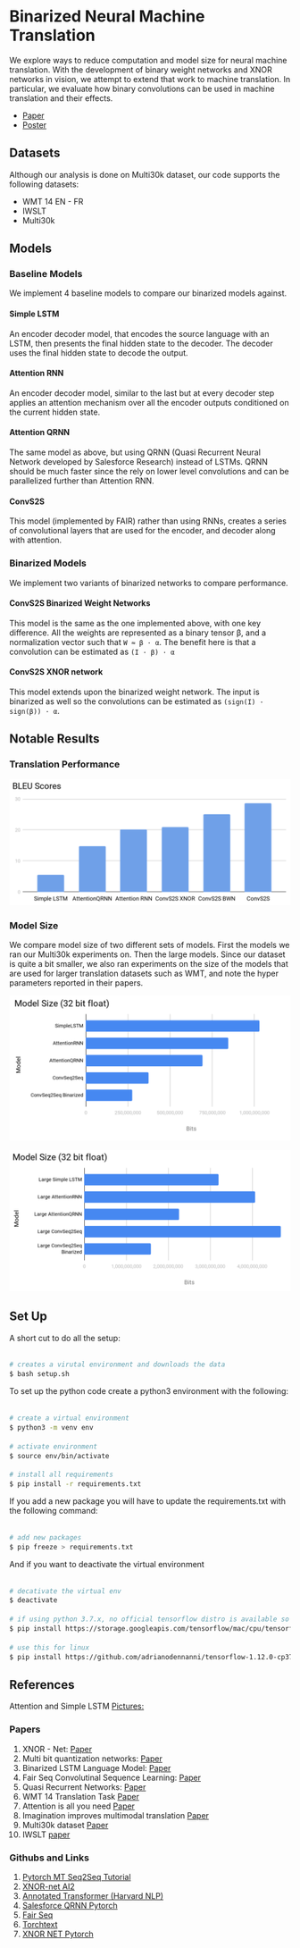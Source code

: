 # Binarized Neural Machine Translation

We explore ways to reduce computation and model size for neural machine translation. With the development of binary weight networks and XNOR networks in vision, we attempt to extend that work to machine translation. In particular, we evaluate how binary convolutions can be used in machine translation and their effects.

* [Paper](BinarizingNMT.pdf)
* [Poster](CSE599DLPoster.pdf)

## Datasets

Although our analysis is done on Multi30k dataset, our code supports the following datasets:

* WMT 14 EN - FR
* IWSLT
* Multi30k

## Models

### Baseline Models

We implement 4 baseline models to compare our binarized models against.

#### Simple LSTM
An encoder decoder model, that encodes the source language with an LSTM, then presents the final hidden state to the decoder. The decoder uses the final hidden state to decode the output.

#### Attention RNN

An encoder decoder model, similar to the last but at every decoder step applies an attention mechanism over all the encoder outputs conditioned on the current hidden state.

#### Attention QRNN

The same model as above, but using QRNN (Quasi Recurrent Neural Network developed by Salesforce Research) instead of LSTMs. QRNN should be much faster since the rely on lower level convolutions and can be parallelized further than Attention RNN.

#### ConvS2S

This model (implemented by FAIR) rather than using RNNs, creates a series of convolutional layers that are used for the encoder, and decoder along with attention.

### Binarized Models

We implement two variants of binarized networks to compare performance.

#### ConvS2S Binarized Weight Networks

This
model is the same as the one implemented above, with one key difference. All the weights are represented as a binary tensor β, and a normalization vector such that `W ≈ β · α`. The benefit here is that a convolution can be estimated as `(I · β) · α`

#### ConvS2S XNOR network

This model extends upon the binarized weight network. The input is binarized as well so the convolutions can be estimated as `(sign(I) · sign(β)) · α`.

## Notable Results

### Translation Performance

![BLEU](figs/bleu.png)


### Model Size
We compare model size of two different sets of models. First the models we ran our Multi30k experiments on. Then the large models. Since our dataset is quite a bit smaller, we also ran experiments on the size of the models that are used for larger translation datasets such as WMT, and note the hyper parameters reported in their papers.

![ModelSize](figs/modelsizeinbits.png)


![LargeModelSize](figs/largemodel.png)


## Set Up

A short cut to do all the setup:

```bash

# creates a virutal environment and downloads the data
$ bash setup.sh

```

To set up the python code create a python3 environment with the following:

```bash

# create a virtual environment
$ python3 -m venv env

# activate environment
$ source env/bin/activate

# install all requirements
$ pip install -r requirements.txt
```

If you add a new package you will have to update the requirements.txt with the following command:

```bash

# add new packages
$ pip freeze > requirements.txt
```

And if you want to deactivate the virtual environment

```bash

# decativate the virtual env
$ deactivate

# if using python 3.7.x, no official tensorflow distro is available so use this for mac:
$ pip install https://storage.googleapis.com/tensorflow/mac/cpu/tensorflow-0.12.0-py3-none-any.whl

# use this for linux
$ pip install https://github.com/adrianodennanni/tensorflow-1.12.0-cp37-cp37m-linux_x86_64/blob/master/tensorflow-1.12.0-cp37-cp37m-linux_x86_64.whl?raw=true
```

## References

Attention and Simple LSTM [Pictures:](https://medium.com/syncedreview/a-brief-overview-of-attention-mechanism-13c578ba9129)

### Papers

1. XNOR - Net: [Paper](https://arxiv.org/abs/1603.05279)
2. Multi bit quantization networks: [Paper](https://arxiv.org/pdf/1802.00150.pdf)
3. Binarized LSTM Language Model: [Paper](http://aclweb.org/anthology/N18-1192)
4. Fair Seq Convolutinal Sequence Learning: [Paper](https://arxiv.org/pdf/1705.03122.pdf)
5. Quasi Recurrent Networks: [Paper](https://arxiv.org/abs/1611.01576 )
6. WMT 14 Translation Task [Paper](http://www.statmt.org/wmt14/translation-task.html)
7. Attention is all you need [Paper](https://arxiv.org/abs/1706.03762)
8. Imagination improves multimodal translation [Paper](https://arxiv.org/abs/1705.04350) 
9. Multi30k dataset [Paper](https://arxiv.org/abs/1605.00459) 
10. IWSLT [paper](http://workshop2017.iwslt.org/downloads/O1-2-Paper.pdf) 

### Githubs and Links

1. [Pytorch MT Seq2Seq Tutorial](https://pytorch.org/tutorials/intermediate/seq2seq_translation_tutorial.html)
2. [XNOR-net AI2](https://github.com/allenai/XNOR-Net)
3. [Annotated Transformer (Harvard NLP)](http://nlp.seas.harvard.edu/2018/04/03/attention.html)
4. [Salesforce QRNN Pytorch](https://github.com/salesforce/pytorch-qrnn)
5. [Fair Seq](https://github.com/pytorch/fairseq)
6. [Torchtext](https://github.com/pytorch/text)
7. [XNOR NET Pytorch](https://github.com/jiecaoyu/XNOR-Net-PyTorch)
